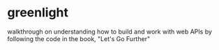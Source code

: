 # greenlight
walkthrough on understanding how to build and work with web APIs by following the code in the book, "Let's Go Further"
